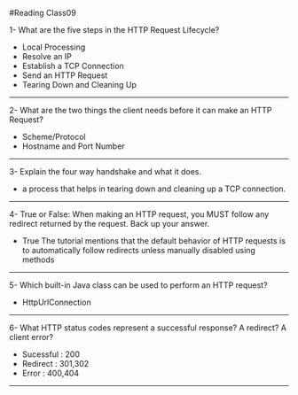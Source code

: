 #Reading Class09

1- What are the five steps in the HTTP Request Lifecycle?

- Local Processing
- Resolve an IP
- Establish a TCP Connection
- Send an HTTP Request
- Tearing Down and Cleaning Up

---

2- What are the two things the client needs before it can make an HTTP Request?

- Scheme/Protocol
- Hostname and Port Number

---

3- Explain the four way handshake and what it does.

- a process that helps in tearing down and cleaning up a TCP connection.

---


4- True or False: When making an HTTP request, you MUST follow any redirect returned by the request. Back up your answer.

- True The tutorial mentions that the default behavior of HTTP requests is to automatically follow redirects unless manually disabled using methods 

---


5- Which built-in Java class can be used to perform an HTTP request?

- HttpUrlConnection

---


6- What HTTP status codes represent a successful response? A redirect? A client error?

- Sucessful : 200
- Redirect : 301,302
- Error : 400,404
  
---

